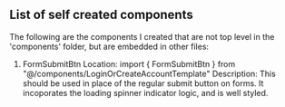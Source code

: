 ## List of self created components

The following are the components I created that are not top level in the 'components' folder, but are embedded in other files:

1. FormSubmitBtn
   Location: import { FormSubmitBtn } from "@/components/LoginOrCreateAccountTemplate"
   Description: This should be used in place of the regular submit button on forms. It incoporates the loading spinner indicator logic, and is well styled.
